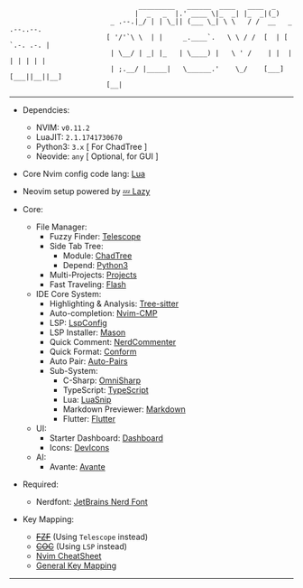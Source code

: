 ```
                                _________   ______  ____   ____  _                
                               |  _   _  |.' ____ \|_  _| |_  _|(_)               
                         _ .--.|_/ | | \_|| (___ \_| \ \   / /  __   _ .--..--.   
                        [ '/'`\ \  | |     _.____`.   \ \ / /  [  | [ `.-. .-. |  
                         | \__/ | _| |_   | \____) |   \ ' /    | |  | | | | | |  
                         | ;.__/ |_____|   \______.'    \_/    [___][___||__||__] 
                        [__|                                                      
```
---
- Dependcies:
    + NVIM: `v0.11.2`
    + LuaJIT: `2.1.1741730670`
    + Python3: `3.x` [ For ChadTree ]
    + Neovide: `any` [ Optional, for GUI ]

- Core Nvim config code lang: [Lua](https://www.lua.org/)

- Neovim setup powered by [💤 Lazy](https://github.com/folke/lazy.nvim)
- Core:
    + File Manager:
        * Fuzzy Finder: [Telescope](https://github.com/nvim-telescope/telescope.nvim)
        * Side Tab Tree:
            - Module: [ChadTree](https://github.com/ms-jpq/chadtree)
            - Depend: [Python3]()
        * Multi-Projects: [Projects](https://github.com/nvim-telescope/telescope-project.nvim)
        * Fast Traveling: [Flash](https://github.com/folke/flash.nvim)
    + IDE Core System:
        * Highlighting & Analysis: [Tree-sitter](https://github.com/nvim-treesitter/nvim-treesitter)
        * Auto-completion: [Nvim-CMP](https://github.com/hrsh7th/nvim-cmp)
        * LSP: [LspConfig](https://github.com/neovim/nvim-lspconfig)
        * LSP Installer: [Mason](https://github.com/williamboman/mason.nvim)
        * Quick Comment: [NerdCommenter](https://github.com/preservim/nerdcommenter)
        * Quick Format: [Conform](https://github.com/stevearc/conform.nvim)
        * Auto Pair: [Auto-Pairs](https://github.com/LunarWatcher/auto-pairs)
        * Sub-System:
            - C-Sharp: [OmniSharp](https://github.com/OmniSharp/omnisharp-vim)
            - TypeScript: [TypeScript](https://github.com/pmizio/typescript-tools.nvim)
            - Lua: [LuaSnip](https://github.com/L3MON4D3/LuaSnip)
            - Markdown Previewer: [Markdown](https://github.com/iamcco/markdown-preview.nvim)
            - Flutter: [Flutter](https://github.com/akinsho/flutter-tools.nvim)
    + UI:
        * Starter Dashboard: [Dashboard](https://github.com/nvimdev/dashboard-nvim)
        * Icons: [DevIcons](https://github.com/nvim-tree/nvim-web-devicons)
    + AI:
        * Avante: [Avante](https://github.com/yetone/avante.nvim)
- Required:
	+ Nerdfont: [JetBrains Nerd Font](https://objects.githubusercontent.com/github-production-release-asset-2e65be/27574418/c73b35fc-92bd-4850-a79a-ccb86b8069c9?X-Amz-Algorithm=AWS4-HMAC-SHA256&X-Amz-Credential=releaseassetproduction%2F20240919%2Fus-east-1%2Fs3%2Faws4_request&X-Amz-Date=20240919T024133Z&X-Amz-Expires=300&X-Amz-Signature=4b4085b29d0547312074ea1dbfed4445dfca949a675533673d717c9e00a78edd&X-Amz-SignedHeaders=host&actor_id=130627040&key_id=0&repo_id=27574418&response-content-disposition=attachment%3B%20filename%3DJetBrainsMono.zip&response-content-type=application%2Foctet-stream)
	
- Key Mapping:
    + ~~[FZF](wiki/fzf.md)~~ (Using `Telescope` instead)
    + ~~[COC](wiki/coc.md)~~ (Using `LSP` instead)
    + [Nvim CheatSheet](wiki/cheatsheet.md)
    + [General Key Mapping](wiki/wiki.md)
---
